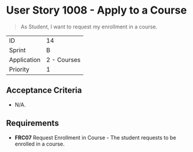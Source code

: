 # User Story 1008 - Apply to a Course

> As Student, I want to request my enrollment in a course.

|             |             |
| ----------- | ----------- |
| ID          | 14          |
| Sprint      | B           |
| Application | 2 - Courses |
| Priority    | 1           |

## Acceptance Criteria

- N/A.

## Requirements

- **FRC07** Request Enrollment in Course - The student requests to be enrolled in a course.
